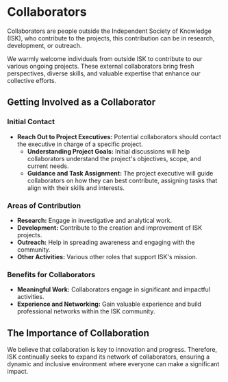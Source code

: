 # Collaborators

Collaborators are people outside the Independent Society of Knowledge (ISK), who contribute to the projects, this contribution can be in research, development, or outreach.

We warmly welcome individuals from outside ISK to contribute to our various ongoing projects. These external collaborators bring fresh perspectives, diverse skills, and valuable expertise that enhance our collective efforts.

## Getting Involved as a Collaborator

### Initial Contact

- **Reach Out to Project Executives:** Potential collaborators should contact the executive in charge of a specific project.
    - **Understanding Project Goals:** Initial discussions will help collaborators understand the project's objectives, scope, and current needs.
    - **Guidance and Task Assignment:** The project executive will guide collaborators on how they can best contribute, assigning tasks that align with their skills and interests.

### Areas of Contribution

- **Research:** Engage in investigative and analytical work.
- **Development:** Contribute to the creation and improvement of ISK projects.
- **Outreach:** Help in spreading awareness and engaging with the community.
- **Other Activities:** Various other roles that support ISK's mission.

### Benefits for Collaborators

- **Meaningful Work:** Collaborators engage in significant and impactful activities.
- **Experience and Networking:** Gain valuable experience and build professional networks within the ISK community.

## The Importance of Collaboration

We believe that collaboration is key to innovation and progress. Therefore, ISK continually seeks to expand its network of collaborators, ensuring a dynamic and inclusive environment where everyone can make a significant impact.

